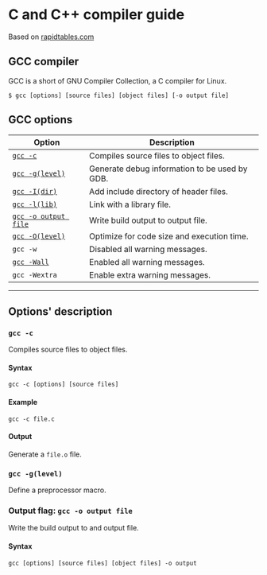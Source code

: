 # C and C++ compiler guide
Based on [rapidtables.com](https://www.rapidtables.com/code/linux/gcc.html)
## GCC compiler
GCC is a short of GNU Compiler Collection, a C compiler for Linux.
```shell
$ gcc [options] [source files] [object files] [-o output file]
```

## GCC options
Option | Description
-|-
[`gcc -c`](#gcc--c) | Compiles source files to object files.
[`gcc -g(level)`](#gcc--glevel) | Generate debug information to be used by GDB.
[`gcc -I(dir)`](#gcc--Idir) | Add include directory of header files.
[`gcc -l(lib)`](#gcc--llib) | Link with a library file.
[`gcc -o output file`](#Output-flag-gcc--o-output-file) | Write build output to output file.
[`gcc -O(level)`](#gcc--O) | Optimize for code size and execution time.
`gcc -w` | Disabled all warning messages.
[`gcc -Wall`](#gcc--Wall) | Enabled all warning messages.
`gcc -Wextra` | Enable extra warning messages.
---
## Options' description
### `gcc -c`
Compiles source files to object files.
#### Syntax
```shell
gcc -c [options] [source files]
```
#### Example
```shell
gcc -c file.c
```
#### Output
Generate a `file.o` file.

### `gcc -g(level)`
Define a preprocessor macro.



### Output flag: `gcc -o output file`
Write the build output to and output file.
#### Syntax
```shell
gcc [options] [source files] [object files] -o output
```
